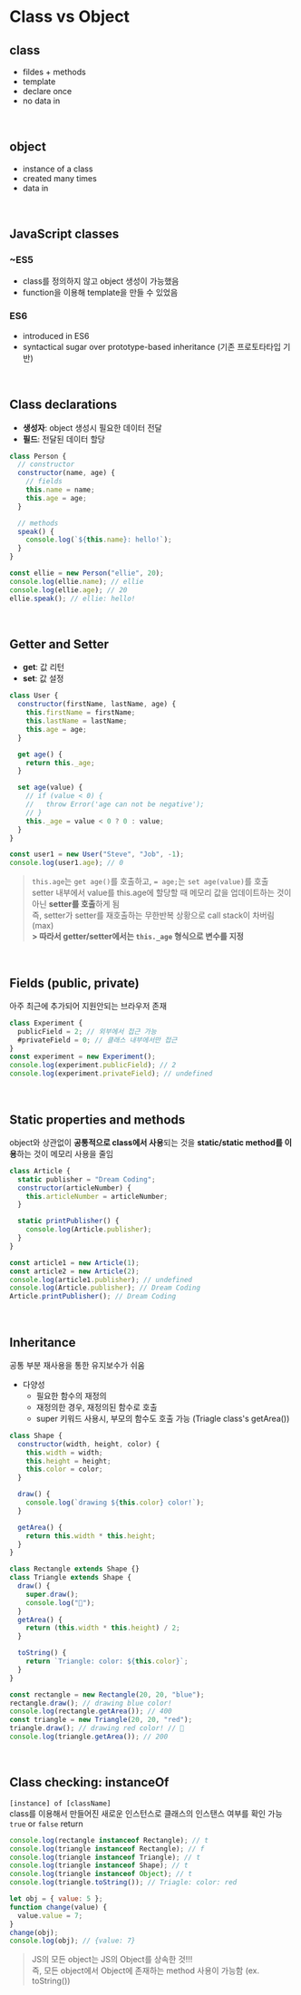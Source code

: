 # Class vs Object

## class
- fildes + methods  
- template
- declare once
- no data in
<br>
 
 
## object
- instance of a class
- created many times
- data in 
<br>


## JavaScript classes
### ~ES5
- class를 정의하지 않고 object 생성이 가능했음 
- function을 이용해 template을 만들 수 있었음
### ES6
- introduced in ES6
- syntactical sugar over prototype-based inheritance (기존 프로토타타입 기반)
<br>


## Class declarations
- **생성자**: object 생성시 필요한 데이터 전달  
- **필드**: 전달된 데이터 할당  

```javascript
class Person {
  // constructor
  constructor(name, age) {
    // fields
    this.name = name;
    this.age = age;
  }

  // methods
  speak() {
    console.log(`${this.name}: hello!`);
  }
}

const ellie = new Person("ellie", 20);
console.log(ellie.name); // ellie
console.log(ellie.age); // 20
ellie.speak(); // ellie: hello!
```
<br>

## Getter and Setter
- **get**: 값 리턴
- **set**: 값 설정
```javascript
class User {
  constructor(firstName, lastName, age) {
    this.firstName = firstName;
    this.lastName = lastName;
    this.age = age;
  }

  get age() {
    return this._age;
  }

  set age(value) {
    // if (value < 0) {
    //   throw Error('age can not be negative');
    // }
    this._age = value < 0 ? 0 : value;
  }
}

const user1 = new User("Steve", "Job", -1);
console.log(user1.age); // 0
```
> `this.age`는 `get age()`를 호출하고, `= age;`는 `set age(value)`를 호출  
> setter 내부에서 value를 this.age에 할당할 때 메모리 값을 업데이트하는 것이 아닌 **setter를 호출**하게 됨  
> 즉, setter가 setter를 재호출하는 무한반복 상황으로 call stack이 차버림(max)  
**> 따라서 getter/setter에서는 `this._age` 형식으로 변수를 지정**

<br>


## Fields (public, private)
아주 최근에 추가되어 지원안되는 브라우저 존재
```javascript
class Experiment {
  publicField = 2; // 외부에서 접근 가능
  #privateField = 0; // 클래스 내부에서만 접근 
}
const experiment = new Experiment();
console.log(experiment.publicField); // 2
console.log(experiment.privateField); // undefined
```
<br> 


## Static properties and methods
object와 상관없이 **공통적으로 class에서 사용**되는 것을 **static/static method를 이용**하는 것이 메모리 사용을 줄임
```javascript
class Article {
  static publisher = "Dream Coding";
  constructor(articleNumber) {
    this.articleNumber = articleNumber;
  }

  static printPublisher() {
    console.log(Article.publisher);
  }
}

const article1 = new Article(1);
const article2 = new Article(2);
console.log(article1.publisher); // undefined
console.log(Article.publisher); // Dream Coding
Article.printPublisher(); // Dream Coding 
```
<br> 


## Inheritance
공통 부분 재사용을 통한 유지보수가 쉬움
- 다양성
  - 필요한 함수의 재정의 
  - 재정의한 경우, 재정의된 함수로 호출 
  - super 키워드 사용시, 부모의 함수도 호출 가능 (Triagle class's getArea())  
```javascript
class Shape {
  constructor(width, height, color) {
    this.width = width;
    this.height = height;
    this.color = color;
  }

  draw() {
    console.log(`drawing ${this.color} color!`);
  }

  getArea() {
    return this.width * this.height;
  }
}

class Rectangle extends Shape {}
class Triangle extends Shape {
  draw() {
    super.draw();
    console.log("🔺");
  }
  getArea() {
    return (this.width * this.height) / 2;
  }

  toString() {
    return `Triangle: color: ${this.color}`;
  }
}

const rectangle = new Rectangle(20, 20, "blue");
rectangle.draw(); // drawing blue color!
console.log(rectangle.getArea()); // 400
const triangle = new Triangle(20, 20, "red"); 
triangle.draw(); // drawing red color! // 🔺
console.log(triangle.getArea()); // 200
```

<br> 


## Class checking: instanceOf
`[instance] of [className]`   
class를 이용해서 만들어진 새로운 인스턴스로 클래스의 인스탠스 여부를 확인 가능    
`true` or `false` return    

```javascript
console.log(rectangle instanceof Rectangle); // t
console.log(triangle instanceof Rectangle); // f
console.log(triangle instanceof Triangle); // t
console.log(triangle instanceof Shape); // t
console.log(triangle instanceof Object); // t
console.log(triangle.toString()); // Triagle: color: red

let obj = { value: 5 };
function change(value) {
  value.value = 7;
}
change(obj);
console.log(obj); // {value: 7}
```
> JS의 모든 object는 JS의 Object를 상속한 것!!!  
> 즉, 모든 object에서 Object에 존재하는 method 사용이 가능함 (ex. toString())  
> 
 




